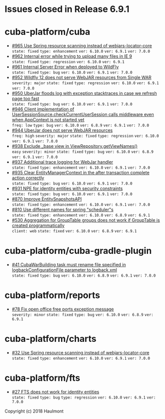 # Issues closed in Release 6.9.1

# cuba-platform/cuba

* [#965 Use Spring resource scanning instead of webjars-locator-core](https://github.com/cuba-platform/cuba/issues/965) \
    `state: fixed` `type: enhancement` `ver: 6.10.0` `ver: 6.9.1` `ver: 7.0.0` 
* [#962 Internal error while trying to upload many files in IE 9](https://github.com/cuba-platform/cuba/issues/962) \
    `state: fixed` `type: regression` `ver: 6.10.0` `ver: 6.9.1` 
* [#961 Internal Server Error when deployed to WildFly](https://github.com/cuba-platform/cuba/issues/961) \
    `state: fixed` `type: bug` `ver: 6.10.0` `ver: 6.9.1` `ver: 7.0.0` 
* [#952 Wildfly 12 does not serve WebJAR resources from Single WAR](https://github.com/cuba-platform/cuba/issues/952) \
    `severity: major` `state: fixed` `type: regression` `ver: 6.10.0` `ver: 6.9.1` `ver: 7.0.0` 
* [#950 UberJar floods log with exception stacktraces in case we refresh page too fast](https://github.com/cuba-platform/cuba/issues/950) \
    `state: fixed` `type: bug` `ver: 6.10.0` `ver: 6.9.1` `ver: 7.0.0` 
* [#946 Client implementation of UserSessionSource.checkCurrentUserSession calls middleware even when AppContext is not started yet](https://github.com/cuba-platform/cuba/issues/946) \
    `freq: low` `type: bug` `ver: 6.10.0` `ver: 6.8.9` `ver: 6.9.1` `ver: 7.0.0` 
* [#944 UberJar does not serve WebJAR resources](https://github.com/cuba-platform/cuba/issues/944) \
    `freq: high` `severity: major` `state: fixed` `type: regression` `ver: 6.10.0` `ver: 6.9.1` `ver: 7.0.0` 
* [#938 Exclude _base view in ViewRepository.getViewNames()](https://github.com/cuba-platform/cuba/issues/938) \
    `easy` `severity: minor` `state: fixed` `type: bug` `ver: 6.10.0` `ver: 6.8.9` `ver: 6.9.1` `ver: 7.0.0` 
* [#937 Additional trace logging for WebJar handler](https://github.com/cuba-platform/cuba/issues/937) \
    `state: fixed` `type: enhancement` `ver: 6.10.0` `ver: 6.9.1` `ver: 7.0.0` 
* [#935 Clear EntityManagerContext in the after transaction complete action correctly](https://github.com/cuba-platform/cuba/issues/935) \
    `state: fixed` `type: bug` `ver: 6.10.0` `ver: 6.9.1` `ver: 7.0.0` 
* [#931 NPE for identity entities with security constraints](https://github.com/cuba-platform/cuba/issues/931) \
    `state: fixed` `type: bug` `ver: 6.10.0` `ver: 6.9.1` `ver: 7.0.0` 
* [#870 Improve EntitySnapshotsAPI](https://github.com/cuba-platform/cuba/issues/870) \
    `state: fixed` `type: enhancement` `ver: 6.10.0` `ver: 6.9.1` `ver: 7.0.0` 
* [#810 Use different names for spring "scheduler"s](https://github.com/cuba-platform/cuba/issues/810) \
    `state: fixed` `type: enhancement` `ver: 6.10.0` `ver: 6.8.9` `ver: 6.9.1` 
* [#530 Aggregation for GroupTable groups does not work if GroupTable is created programmatically](https://github.com/cuba-platform/cuba/issues/530) \
    `client: web` `state: fixed` `ver: 6.10.0` `ver: 6.8.9` `ver: 6.9.1` 

# cuba-platform/cuba-gradle-plugin

* [#41 CubaWarBuilding task must rename file specified in logbackConfigurationFile parameter to logback.xml](https://github.com/cuba-platform/cuba-gradle-plugin/issues/41) \
    `state: fixed` `type: bug` `ver: 6.10.0` `ver: 6.8.9` `ver: 6.9.1` `ver: 7.0.0` 

# cuba-platform/reports

* [#78 Fix open office free ports exception message](https://github.com/cuba-platform/reports/issues/78) \
    `severity: minor` `state: fixed` `type: bug` `ver: 6.10.0` `ver: 6.8.9` `ver: 6.9.1` 

# cuba-platform/charts

* [#32 Use Spring resource scanning instead of webjars-locator-core](https://github.com/cuba-platform/charts/issues/32) \
    `state: fixed` `type: enhancement` `ver: 6.10.0` `ver: 6.9.1` `ver: 7.0.0` 

# cuba-platform/fts

* [#27 FTS does not work for identity entities](https://github.com/cuba-platform/fts/issues/27) \
    `state: fixed` `type: bug` `type: regression` `ver: 6.10.0` `ver: 6.9.1` `ver: 7.0.0` 


Copyright (c) 2018 Haulmont
